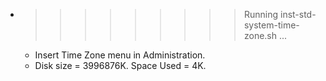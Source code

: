 * >>>>>>>>> Running inst-std-system-time-zone.sh ...
  * Insert Time Zone menu in Administration.
  * Disk size = 3996876K. Space Used = 4K.
